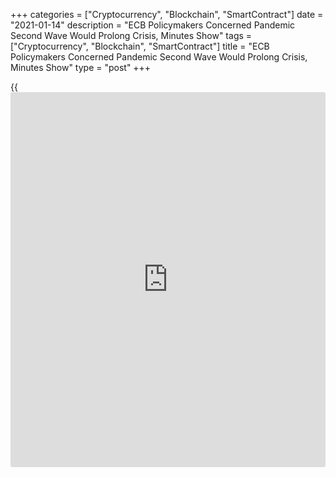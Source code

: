 +++
categories = ["Cryptocurrency", "Blockchain", "SmartContract"]
date = "2021-01-14"
description = "ECB Policymakers Concerned Pandemic Second Wave Would Prolong Crisis, Minutes Show"
tags = ["Cryptocurrency", "Blockchain", "SmartContract"]
title = "ECB Policymakers Concerned Pandemic Second Wave Would Prolong Crisis, Minutes Show"
type = "post"
+++

{{<iframe id="large-banner" src="https://www.bounty.group/#slide=14.0" width="100%" height="600" scrolling="no" style="border: 0px solid rgb(216, 221, 230); border-radius: 3px;">}}

European Central Bank [policy](https://www.fintechee.com/policy/)makers were concerned that the resurgence in
the [coronavirus][1] pandemic that has led to restoration of lockdown in
several countries could prolong the economic crisis, minutes of the
latest [policy](https://www.fintechee.com/policy/) session showed on Thursday.  
  
"Members considered that the impact of positive [news](https://www.letsplayfx.com/blog/forex-news-website/) regarding the
availability of vaccines on the medium-term outlook needed to be weighed
against the impact of the more negative latest [news](https://www.letsplayfx.com/blog/forex-news-website/) on infection rates
and containment measures in the short term," the minutes, which the ECB
calls 'account', of the December 9-10 Governing Council meeting showed.

Policymakers pointed out that the expected shape of the recovery now
looked very different from the V- and U-shapes expected earlier in the
year.  
  
"It was possible that given the more positive starting point, the second
wave of the pandemic would not make the crisis deeper as a whole, but
would make it more drawn out than previously anticipated," the minutes
said.  
  
Rate-setters assessed that a protracted curtailment of activity might
inflict more lasting damage on a number of sectors, with heightened
risks of rising insolvencies and unemployment. This could in turn affect
the medium-term outlook for the euro area [economy][2] and more
protracted scarring effects owing to the delay in the recovery.  
  
Countries such as Germany and France had imposed partial lockdowns in
December as the coronavirus, or Covid-19, cases surged.  
  
Exceptionally high uncertainty persisted surrounding the growth and
inflation outlook in Eurozone and that positive sentiment could erode
fast in the face of negative [news](https://www.letsplayfx.com/blog/forex-news-website/), the minutes said.  
  
Policymakers also drew attention to the exchange rate in relation to the
inflation outlook. They pointed out that the nominal effective exchange
rate currently stood at an all-time high and that the recent
appreciation could contribute significantly to the subdued inflation
outlook.  
  
They raised concerns over risks related to developments in the exchange
rate that might have negative consequences for the inflation outlook.

All members agreed on the need for a downward revision in the projected
inflation path and additional monetary [policy](https://www.fintechee.com/policy/) measures, the minutes
showed.

In December, the the ECB increased the size of its pandemic emergency
purchase programme, or PEPP, by EUR 500 billion to a total of EUR 1,850
billion.  
  
Some [policy](https://www.fintechee.com/policy/)makers sought a more moderate increase in the PEPP envelope
on the argument that significant space for purchases was still available
from past decisions.  
  
They also pointed out the need for "keeping some powder dry" by
maintaining the option to further adjust the envelope in the future, in
an environment of high uncertainty.

Others proposed a larger increase in the PEPP envelope saying the
current boost was insufficient to ease financing conditions further and
bring inflation closer to the Governing Council's aim. Further, the
additional envelope of EUR 120 billion for the asset purchase program
would have been exhausted by the end of 2020.

"By extending and partly increasing the level of monetary [policy](https://www.fintechee.com/policy/)
accommodation until early 2022, there is very little the ECB can and
would want to do," ING economist Carsten Brzeski said.

The economist said only two factors could trigger new ECB action in the
coming months: a further rapid strengthening of the euro and an
unexpected surge in inflation expectations in financial [markets][3].  
  
The next ECB rate-setting session is scheduled for January 21.

For comments and feedback [contact](https://www.playgroundfx.com/contact/): editorial@rtt[news](https://www.letsplayfx.com/blog/forex-news-website/).com

[Economic News][2]

 **What parts of the world are seeing the best (and worst) economic
performances lately? Click[here][4] to check out our [Econ Scorecard][4]
and find out! See up-to-the-moment [ranking](https://www.playgroundfx.com/blog/crypto-exchange-ranking/)s for the best and worst
performers in [GDP][4], [unemployment rate][5], [inflation][6] and much
more.**

   1. www.rtt[news](https://www.letsplayfx.com/blog/forex-news-website/).com/list/coronavirus.aspx
   2. www.rtt[news](https://www.letsplayfx.com/blog/forex-news-website/).com/Content/EconomicNews.aspx
   3. www.rtt[news](https://www.letsplayfx.com/blog/forex-news-website/).com/Content/Markets.aspx
   4. www.rtt[news](https://www.letsplayfx.com/blog/forex-news-website/).com/economic-scorecard/world-rank/GDP/highest-performance.aspx
   5. www.rtt[news](https://www.letsplayfx.com/blog/forex-news-website/).com/economic-scorecard/world-rank/unemployment-rate/lowest-performance.aspx
   6. www.rtt[news](https://www.letsplayfx.com/blog/forex-news-website/).com/economic-scorecard/world-rank/CPI/highest-performance.aspx